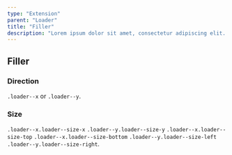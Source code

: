 ```yaml
---
type: "Extension"
parent: "Loader"
title: "Filler"
description: "Lorem ipsum dolor sit amet, consectetur adipiscing elit. Nunc tempus laoreet leo sit amet iaculis."
---
```


## Filler

### Direction

`.loader--x` or `.loader--y`.

<demo>
  <demovanilla src="inline/demo/loader/filler-x">
  </demovanilla>
  <demovanilla src="inline/demo/loader/filler-y">
  </demovanilla>
</demo>

### Size

`.loader--x.loader--size-x` `.loader--y.loader--size-y` `.loader--x.loader--size-top` `.loader--x.loader--size-bottom` `.loader--y.loader--size-left` `.loader--y.loader--size-right`.

<demo>
  <demovanilla src="inline/demo/loader/filler-size-x">
  </demovanilla>
  <demovanilla src="inline/demo/loader/filler-size-y">
  </demovanilla>
  <demovanilla src="inline/demo/loader/filler-size-top">
  </demovanilla>
  <demovanilla src="inline/demo/loader/filler-size-bottom">
  </demovanilla>
  <demovanilla src="inline/demo/loader/filler-size-left">
  </demovanilla>
  <demovanilla src="inline/demo/loader/filler-size-right">
  </demovanilla>
</demo>
